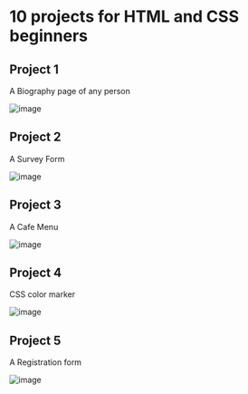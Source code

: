 #  10 projects for HTML and CSS beginners

## Project 1 

A Biography page of any person

![image](https://github.com/omarfarukbadhon/HTML-CSS-Project-Beginner-/assets/95760658/55608189-9694-4386-977f-fbba965d61de)

## Project 2

A Survey Form 

![image](https://github.com/omarfarukbadhon/HTML-CSS-Project-Beginner-/assets/95760658/22d0e712-800c-4b0b-b627-1b7a074c9dbd)

## Project 3

A Cafe Menu 

![image](https://github.com/omarfarukbadhon/HTML-CSS-Project-Beginner-/assets/95760658/37023e15-a0ca-4b55-9d03-dd5d0b2ec746)

## Project 4

CSS color marker

![image](https://github.com/omarfarukbadhon/HTML-CSS-Project-Beginner-/assets/95760658/61f5bb00-692c-4773-a5c0-63a054c76699)

## Project 5

A Registration form

![image](https://github.com/omarfarukbadhon/HTML-CSS-Project-Beginner-/assets/95760658/a07d8d80-4068-4685-aba9-a00b0ac7c308)
